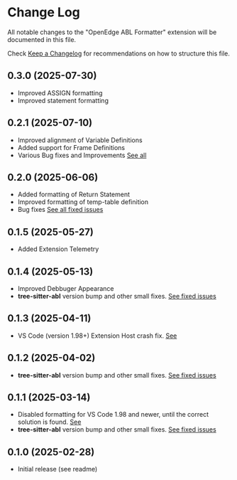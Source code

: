 # Change Log

All notable changes to the "OpenEdge ABL Formatter" extension will be documented in this file.

Check [Keep a Changelog](http://keepachangelog.com/) for recommendations on how to structure this file.

## 0.3.0 (2025-07-30)

- Improved ASSIGN formatting
- Improved statement formatting

## 0.2.1 (2025-07-10)

- Improved alignment of Variable Definitions
- Added support for Frame Definitions
- Various Bug fixes and Improvements [See all](https://github.com/BalticAmadeus/OpenedgeAblFormatter/milestone/14?closed=1)

## 0.2.0 (2025-06-06)

- Added formatting of Return Statement
- Improved formatting of temp-table definition
- Bug fixes [See all fixed issues](https://github.com/BalticAmadeus/OpenedgeAblFormatter/milestone/7?closed=1)

## 0.1.5 (2025-05-27)

- Added Extension Telemetry

## 0.1.4 (2025-05-13)

- Improved Debbuger Appearance
- __tree-sitter-abl__ version bump and other small fixes. [See fixed issues](https://github.com/BalticAmadeus/OpenedgeAblFormatter/milestone/10?closed=1)

## 0.1.3 (2025-04-11)

- VS Code (version 1.98+) Extension Host crash fix. [See](https://github.com/BalticAmadeus/OpenedgeAblFormatter/issues/358)

## 0.1.2 (2025-04-02)

- __tree-sitter-abl__ version bump and other small fixes. [See fixed issues](https://github.com/BalticAmadeus/OpenedgeAblFormatter/milestone/5?closed=1)

## 0.1.1 (2025-03-14)

- Disabled formatting for VS Code 1.98 and newer, until the correct solution is found. [See](https://github.com/BalticAmadeus/OpenedgeAblFormatter/issues/358)
- __tree-sitter-abl__ version bump and other small fixes. [See fixed issues](https://github.com/BalticAmadeus/OpenedgeAblFormatter/milestone/8?closed=1)

## 0.1.0 (2025-02-28)

- Initial release (see readme)
